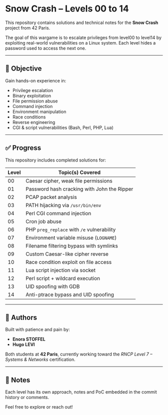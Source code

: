 # Snow Crash – Levels 00 to 14

This repository contains solutions and technical notes for the **Snow Crash** project from 42 Paris.

The goal of this wargame is to escalate privileges from level00 to level14 by exploiting real-world vulnerabilities on a Linux system. Each level hides a password used to access the next one.

---

## 🎯 Objective

Gain hands-on experience in:
- Privilege escalation
- Binary exploitation
- File permission abuse
- Command injection
- Environment manipulation
- Race conditions
- Reverse engineering
- CGI & script vulnerabilities (Bash, Perl, PHP, Lua)

---

## ✅ Progress

This repository includes completed solutions for:

| Level | Topic(s) Covered                            |
|-------|---------------------------------------------|
| 00    | Caesar cipher, weak file permissions        |
| 01    | Password hash cracking with John the Ripper |
| 02    | PCAP packet analysis                        |
| 03    | PATH hijacking via `/usr/bin/env`           |
| 04    | Perl CGI command injection                  |
| 05    | Cron job abuse                              |
| 06    | PHP `preg_replace` with `/e` vulnerability  |
| 07    | Environment variable misuse (`LOGNAME`)     |
| 08    | Filename filtering bypass with symlinks     |
| 09    | Custom Caesar-like cipher reverse           |
| 10    | Race condition exploit on file access       |
| 11    | Lua script injection via socket             |
| 12    | Perl script + wildcard execution            |
| 13    | UID spoofing with GDB                       |
| 14    | Anti-ptrace bypass and UID spoofing         |

---

## 👥 Authors

Built with patience and pain by:

- **Enora STOFFEL**
- **Hugo LEVI**

Both students at **42 Paris**, currently working toward the *RNCP Level 7 – Systems & Networks* certification.

---

## 📎 Notes

Each level has its own approach, notes and PoC embedded in the commit history or comments. 

Feel free to explore or reach out!
